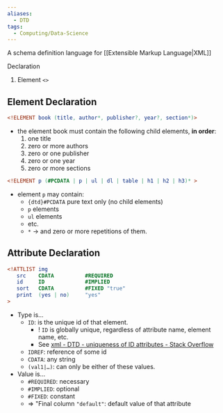 ```yaml
---
aliases:
  - DTD
tags:
  - Computing/Data-Science
---
```

A schema definition language for [[Extensible Markup Language|XML]]

Declaration
1. Element `<>`

## Element Declaration

```dtd
<!ELEMENT book (title, author*, publisher?, year?, section*)>
```
- the element book must contain the following child elements, **in order**:
	1. one title
	2. zero or more authors
	3. zero or one publisher
	4. zero or one year
	5. zero or more sections
```dtd
<!ELEMENT p (#PCDATA | p | ul | dl | table | h1 | h2 | h3)* >
```
- element `p` may contain:
	- `{dtd}#PCDATA` pure text only (no child elements)
	- `p` elements
	- `ul` elements
	- etc.
	- `*` → and zero or more repetitions of them.

## Attribute Declaration
```dtd
<!ATTLIST img
   src    CDATA          #REQUIRED
   id     ID             #IMPLIED
   sort   CDATA          #FIXED "true"
   print  (yes | no)     "yes"
>
```

- Type is…
	- `ID`: is the unique id of that element.
		- ! `ID` is globally unique, regardless of attribute name, element name, etc.
		- See [xml - DTD - uniqueness of ID attributes - Stack Overflow](https://stackoverflow.com/a/18891291)
	- `IDREF`: reference of some id
	- `CDATA`: any string
	- `(val1|…)`: can only be either of these values.
- Value is…
	- `#REQUIRED`: necessary
	- `#IMPLIED`: optional
	- `#FIXED`: constant
	- ⇒ "Final column `"default"`: default value of that attribute
